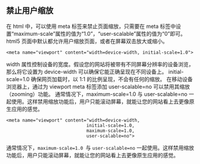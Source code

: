 ## 禁止用户缩放

在 html 中，可以使用 meta 标签来禁止页面缩放，只需要在 meta 标签中设置“maximum-scale”属性的值为“1.0”，“user-scalable”属性的值为“0”即可。
html5 页面中默认都允许用户缩放页面，或者在屏幕双击放大或缩小。

```
<meta name="viewport" content="width=device-width, initial-scale=1.0">
```

width 属性控制设备的宽度。假设您的网站将被带有不同屏幕分辨率的设备浏览，那么将它设置为 device-width 可以确保它能正确呈现在不同设备上。
initial-scale=1.0 确保网页加载时，以 1:1 的比例呈现，不会有任何的缩放。
在移动设备浏览器上，通过为 viewport meta 标签添加 user-scalable=no 可以禁用其缩放（zooming）功能。
通常情况下，maximum-scale=1.0 与 user-scalable=no 一起使用。这样禁用缩放功能后，用户只能滚动屏幕，就能让您的网站看上去更像原生应用的感觉。

```
<meta name="viewport" content="width=device-width,
                              initial-scale=1.0,
                              maximum-scale=1.0,
                              user-scalable=no">
```

通常情况下，`maximum-scale=1.0 `与 `user-scalable=no` 一起使用。这样禁用缩放功能后，用户只能滚动屏幕，就能让您的网站看上去更像原生应用的感觉。
